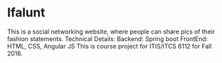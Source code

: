 # Ifalunt

This is a social networking website, where people can share pics of their fashion statements. 
Technical Details:
Backend: Spring boot
FrontEnd: HTML, CSS, Angular JS
This is course project for ITIS/ITCS 6112 for Fall 2016.



